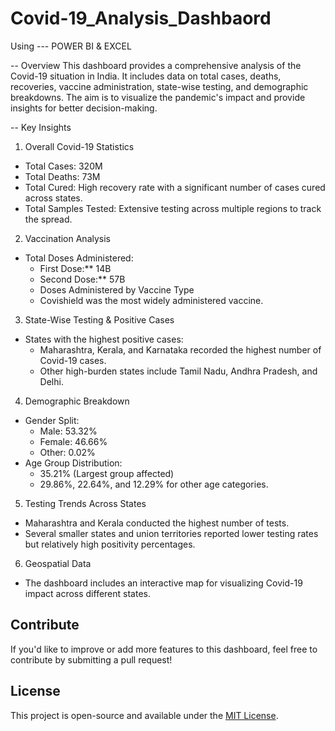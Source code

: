 # Covid-19_Analysis_Dashbaord 
Using --- POWER BI & EXCEL

-- Overview
This dashboard provides a comprehensive analysis of the Covid-19 situation in India. It includes data on total cases, deaths, recoveries, vaccine administration, state-wise testing, and demographic breakdowns. The aim is to visualize the pandemic's impact and provide insights for better decision-making.

-- Key Insights

1. Overall Covid-19 Statistics
- Total Cases: 320M
- Total Deaths: 73M
- Total Cured: High recovery rate with a significant number of cases cured across states.
- Total Samples Tested: Extensive testing across multiple regions to track the spread.

2. Vaccination Analysis
- Total Doses Administered:
  - First Dose:** 14B
  - Second Dose:** 57B
  - Doses Administered by Vaccine Type
  - Covishield was the most widely administered vaccine.

3. State-Wise Testing & Positive Cases
- States with the highest positive cases:
  - Maharashtra, Kerala, and Karnataka recorded the highest number of Covid-19 cases.
  - Other high-burden states include Tamil Nadu, Andhra Pradesh, and Delhi.

4. Demographic Breakdown
- Gender Split:
  - Male: 53.32%
  - Female: 46.66%
  - Other: 0.02%
- Age Group Distribution:
  - 35.21% (Largest group affected)
  - 29.86%, 22.64%, and 12.29% for other age categories.

5. Testing Trends Across States
- Maharashtra and Kerala conducted the highest number of tests.
- Several smaller states and union territories reported lower testing rates but relatively high positivity percentages.

6. Geospatial Data
- The dashboard includes an interactive map for visualizing Covid-19 impact across different states.


## Contribute
If you'd like to improve or add more features to this dashboard, feel free to contribute by submitting a pull request!

## License
This project is open-source and available under the [MIT License](LICENSE).


